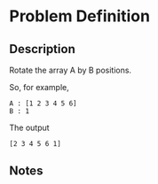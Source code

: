 # Problem Definition

## Description

Rotate the array A by B positions.

So, for example,

```text
A : [1 2 3 4 5 6]
B : 1
```

The output

```text
[2 3 4 5 6 1]
```

## Notes